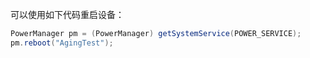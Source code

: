 可以使用如下代码重启设备：

```java
PowerManager pm = (PowerManager) getSystemService(POWER_SERVICE);
pm.reboot("AgingTest");
```


